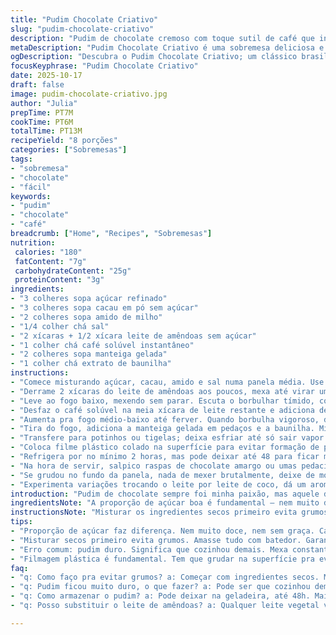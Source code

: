 ```yaml
---
title: "Pudim Chocolate Criativo"
slug: "pudim-chocolate-criativo"
description: "Pudim de chocolate cremoso com toque sutil de café que intensifica o sabor. Uso menos açúcar e troco o leite comum por leite de amêndoas, garantindo textura densa e equilíbrio na doçura. Cozinha lenta em fogo baixo até engrossar de verdade, evitando aquela camada desagradável por cima. Um clássico que vira novidade com pequenos ajustes que aprendi testando várias vezes na cozinha."
metaDescription: "Pudim Chocolate Criativo é uma sobremesa deliciosa e surpreendente com chocolate e café que encanta e surpreende."
ogDescription: "Descubra o Pudim Chocolate Criativo; um clássico brasileiro com um toque único, perfeito para qualquer ocasião."
focusKeyphrase: "Pudim Chocolate Criativo"
date: 2025-10-17
draft: false
image: pudim-chocolate-criativo.jpg
author: "Julia"
prepTime: PT7M
cookTime: PT6M
totalTime: PT13M
recipeYield: "8 porções"
categories: ["Sobremesas"]
tags:
- "sobremesa"
- "chocolate"
- "fácil"
keywords:
- "pudim"
- "chocolate"
- "café"
breadcrumb: ["Home", "Recipes", "Sobremesas"]
nutrition: 
 calories: "180"
 fatContent: "7g"
 carbohydrateContent: "25g"
 proteinContent: "3g"
ingredients:
- "3 colheres sopa açúcar refinado"
- "3 colheres sopa cacau em pó sem açúcar"
- "2 colheres sopa amido de milho"
- "1/4 colher chá sal"
- "2 xícaras + 1/2 xícara leite de amêndoas sem açúcar"
- "1 colher chá café solúvel instantâneo"
- "2 colheres sopa manteiga gelada"
- "1 colher chá extrato de baunilha"
instructions:
- "Comece misturando açúcar, cacau, amido e sal numa panela média. Use um batedor de arame; deixa tudo homogêneo, sem grumos. Fundamental que o cacau esteja peneirado para não embolar."
- "Derrame 2 xícaras do leite de amêndoas aos poucos, mexa até virar uma pasta escura e aveludada, uniforme; já sente o aroma do cacau se abrindo."
- "Leve ao fogo baixo, mexendo sem parar. Escuta o borbulhar tímido, começa a soltar vapor - aí o caldo está chegando na textura que precisa. Já engrossa e fica brilhante, não precisa acelerar."
- "Desfaz o café solúvel na meia xícara de leite restante e adiciona devagar, mexendo o tempo todo. Isso “puxa” o sabor do chocolate pra outro nível, daquele jeito que só café faz."
- "Aumenta pra fogo médio-baixo até ferver. Quando borbulha vigoroso, deixa que cook por uns 60 segundos mesmo; se passar vira mingau duro, por isso olho atento é tudo."
- "Tira do fogo, adiciona a manteiga gelada em pedaços e a baunilha. Mistura rápido até derreter tudo e incorporar na doçura cremosa. O toque da manteiga deixa o pudim acetinado, com aquele brilho único."
- "Transfere para potinhos ou tigelas; deixa esfriar até só sair vapor (não pode passar disso). "
- "Coloca filme plástico colado na superfície para evitar formação de pele – dica que aprendi errando muito na primeira leva."
- "Refrigera por no mínimo 2 horas, mas pode deixar até 48 para ficar mais firme, quase um indulgente gelado cremoso que desmancha na boca."
- "Na hora de servir, salpico raspas de chocolate amargo ou umas pedacinhos de licor de cacau para contraste. Quem prefere, pode trocar manteiga por creme de leite fresco para uma textura mais leve, só não vale usar margarina que vai mudar o sabor."
- "Se grudou no fundo da panela, nada de mexer brutalmente, deixe de molho com água quente enquanto termina tudo – limpeza fácil depois."
- "Experimenta variações trocando o leite por leite de coco, dá um aroma mais tropical super interessante. Se quiser adoçar de maneira mais natural, use mel ou açúcar mascavo em menor quantidade; cuidado que envolvem uma cor e sabor bem distintos."
introduction: "Pudim de chocolate sempre foi minha paixão, mas aquele de pacote? Não dava. Então comecei a testar, errar e ajustar doses, textura, tempo. Aí percebi que alguns segredos fazem toda a diferença: cozinhar devagar, acertar no amido para uma cremosidade sem grumos, e uma pitada surpresa que levanta o sabor escondido: café solúvel. Trocar o leite tradicional por leite vegetal deixou mais leve e com gostinho único. A rotina na cozinha me ensinou que o controle da temperatura e os aromas no ar indicam a hora certa, não relógio. Também entendi o valor do toque final com manteiga para brilho e maciez. Resultado? Uma sobremesa que agrada, inesperada, ideal para tardes preguiçosas ou jantar especial."
ingredientsNote: "A proporção de açúcar boa é fundamental – nem muito doce nem sem graça. Use cacau de qualidade, sem açúcar, para garantir sabor verdadeiro. Se não tiver leite de amêndoas, qualquer leite vegetal funciona; o importante é que seja sem açúcar para não atrapalhar a doçura do açúcar refinado. O café solúvel é discreto, só para destacar sem roubar a cena. A manteiga deve ser gelada para que, ao derreter por contato, dê brilho sem perder textura. Essência de baunilha também pode ser trocada por extrato natural, se preferir. Amido de milho serve para dar corpo e evitar a textura aguada comum em pudins caseiros; não pule essa parte. Sal é pouco, só para equilibrar os sabores. Se quiser variar, um toque de canela ou pimenta caiena faz maravilhas."
instructionsNote: "Misturar os ingredientes secos primeiro evita grumos e facilita a incorporação do líquido. O uso do batedor ajuda a manter o pudim uniforme sem pedacinhos de amido endurecido. Controlar o fogo é o passo mais delicado – fogo baixo para começar e depois médio-baixo para ferver lentamente, não deixe queimar nem cozinhe rápido demais. Se engrossar demais ou ficar com textura esfarelada, é porque cozinhou demais; mexa e acrescente um pouco de leite para corrigir. A baunilha e a manteiga entram no final para manter o aroma e o brilho, pois temperaturas muito altas destroem esses aromas. O filme plástico tem de estar grudado para evitar a formação daquela película amarronzada que muita gente odeia. Refrigeração é essencial para textura correta, mas pode aguardar sem pressa até dois dias, o sabor só melhora com tempo. Finalize com raspas ou castanhas, combina super bem."
tips:
- "Proporção de açúcar faz diferença. Nem muito doce, nem sem graça. Cacau bom é chave. Sem açúcar. Se não tiver leite de amêndoas, qualquer leite vegetal é válido. Use sem açúcar. O café deve ser discreto, nota sutil de sabor. Impacto enorme com pouco. Manteiga gelada dá brilho, derrete perfeito."
- "Misturar secos primeiro evita grumos. Amasse tudo com batedor. Garante mistura homogênea. Fogo baixo é crucial no início. Depois, vai pra fogo médio-baixo. Não acelera. Cozinhar lentamente permite textura aveludada. Se engrossar demais, experimente adicionar um pouco de leite fresco pra corrigir. Observe o borbulho."
- "Erro comum: pudim duro. Significa que cozinhou demais. Mexa constantemente. Se grudou, não mexe forte. Água quente pra deixar de molho. Facilita a limpeza depois. Para variar, leite de coco traz aroma tropical. Quer adoçar naturalmente? Use mel ou açúcar mascavo. Cuidado com isso, muda textura e sabor."
- "Filmagem plástica é fundamental. Tem que grudar na superfície pra evitar aquela película. Na hora de servir, raspa chocolate amargo ou pedacinhos de licor de cacau. Manteiga pode ser trocada, mas não use margarina. Estraga o sabor do pudim. Controle temperatura sempre, é o segredo da cremosidade. "
faq:
- "q: Como faço pra evitar grumos? a: Começar com ingredientes secos. Mistura bem no início. Use batedor. Água quente ajuda e pode corrigir depois. "
- "q: Pudim ficou muito duro, o que fazer? a: Pode ser que cozinhou demais. Mexe devagar e adiciona leite. Fogo baixo é melhor, depois médio-baixo. Pode variar proporções na próxima."
- "q: Como armazenar o pudim? a: Pode deixar na geladeira, até 48h. Mais tempo aumenta cremosidade. Use potinhos bem fechados. Não precisa se preocupar."
- "q: Posso substituir o leite de amêndoas? a: Qualquer leite vegetal vale. O sem açúcar é ideal. Se for leite de vaca, vai ser outra história. O sabor muda bastante."

---
```

